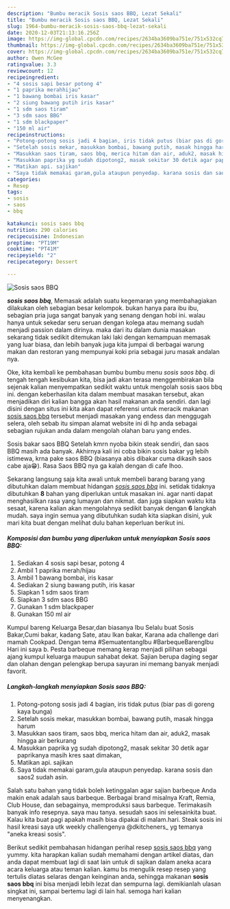 ```yaml
---
description: "Bumbu meracik Sosis saos BBQ, Lezat Sekali"
title: "Bumbu meracik Sosis saos BBQ, Lezat Sekali"
slug: 1964-bumbu-meracik-sosis-saos-bbq-lezat-sekali
date: 2020-12-03T21:13:16.256Z
image: https://img-global.cpcdn.com/recipes/2634ba3609ba751e/751x532cq70/sosis-saos-bbq-foto-resep-utama.jpg
thumbnail: https://img-global.cpcdn.com/recipes/2634ba3609ba751e/751x532cq70/sosis-saos-bbq-foto-resep-utama.jpg
cover: https://img-global.cpcdn.com/recipes/2634ba3609ba751e/751x532cq70/sosis-saos-bbq-foto-resep-utama.jpg
author: Owen McGee
ratingvalue: 3.3
reviewcount: 12
recipeingredient:
- "4 sosis sapi besar potong 4"
- "1 paprika merahhijau"
- "1 bawang bombai iris kasar"
- "2 siung bawang putih iris kasar"
- "1 sdm saos tiram"
- "3 sdm saos BBG"
- "1 sdm blackpaper"
- "150 ml air"
recipeinstructions:
- "Potong-potong sosis jadi 4 bagian, iris tidak putus (biar pas di goreng kaya bunga)"
- "Setelah sosis mekar, masukkan bombai, bawang putih, masak hingga harum"
- "Masukkan saos tiram, saos bbq, merica hitam dan air, aduk2, masak hingga air berkurang"
- "Masukkan paprika yg sudah dipotong2, masak sekitar 30 detik agar paprikanya masih kres saat dimakan,"
- "Matikan api. sajikan"
- "Saya tidak memakai garam,gula ataupun penyedap. karana sosis dan saos2 sudah asin."
categories:
- Resep
tags:
- sosis
- saos
- bbq

katakunci: sosis saos bbq 
nutrition: 290 calories
recipecuisine: Indonesian
preptime: "PT19M"
cooktime: "PT41M"
recipeyield: "2"
recipecategory: Dessert

---
```



![Sosis saos BBQ](https://img-global.cpcdn.com/recipes/2634ba3609ba751e/751x532cq70/sosis-saos-bbq-foto-resep-utama.jpg)

<b><i>sosis saos bbq</i></b>, Memasak adalah suatu kegemaran yang membahagiakan dilakukan oleh sebagian besar kelompok. bukan hanya para ibu ibu, sebagian pria juga sangat banyak yang senang dengan hobi ini. walau hanya untuk sekedar seru seruan dengan kolega atau memang sudah menjadi passion dalam dirinya. maka dari itu dalam dunia masakan sekarang tidak sedikit ditemukan laki laki dengan kemampuan memasak yang luar biasa, dan lebih banyak juga kita jumpai di berbagai warung makan dan restoran yang mempunyai koki pria sebagai juru masak andalan nya.

Oke, kita kembali ke pembahasan bumbu bumbu menu <i>sosis saos bbq</i>. di tengah tengah kesibukan kita, bisa jadi akan terasa menggembirakan bila sejenak kalian menyempatkan sedikit waktu untuk mengolah sosis saos bbq ini. dengan keberhasilan kita dalam membuat masakan tersebut, akan menjadikan diri kalian bangga akan hasil makanan anda sendiri. dan lagi disini dengan situs ini kita akan dapat referensi untuk meracik makanan <u>sosis saos bbq</u> tersebut menjadi masakan yang endess dan menggugah selera, oleh sebab itu simpan alamat website ini di hp anda sebagai sebagian rujukan anda dalam mengolah olahan baru yang endes.

Sosis bakar saos BBQ Setelah kmrn nyoba bikin steak sendiri, dan saos BBQ masih ada banyak. Akhirnya kali ini coba bikin sosis bakar yg lebih istimewa, krna pake saos BBQ (biasanya abis dibakar cuma dikasih saos cabe aja😁). Rasa Saos BBQ nya ga kalah dengan di cafe lhoo.


Sekarang langsung saja kita awali untuk membeli barang barang yang dibutuhkan dalam membuat hidangan <u><i>sosis saos bbq</i></u> ini. setidak tidaknya dibutuhkan <b>8</b> bahan yang diperlukan untuk masakan ini. agar nanti dapat menghasilkan rasa yang lumayan dan nikmat. dan juga siapkan waktu kita sesaat, karena kalian akan mengolahnya sedikit banyak dengan <b>6</b> langkah mudah. saya ingin semua yang dibutuhkan sudah kita siapkan disini, yuk mari kita buat dengan melihat dulu bahan keperluan berikut ini.

<!--inarticleads1-->

##### Komposisi dan bumbu yang diperlukan untuk menyiapkan Sosis saos BBQ:

1. Sediakan 4 sosis sapi besar, potong 4
1. Ambil 1 paprika merah/hijau
1. Ambil 1 bawang bombai, iris kasar
1. Sediakan 2 siung bawang putih, iris kasar
1. Siapkan 1 sdm saos tiram
1. Siapkan 3 sdm saos BBG
1. Gunakan 1 sdm blackpaper
1. Gunakan 150 ml air


Kumpul bareng Keluarga Besar,dan biasanya Ibu Selalu buat Sosis Bakar,Cumi bakar, kadang Sate, atau Ikan bakar, Karana ada challenge dari mamah Cookpad. Dengan tema #SemuatentangIbu #BarbequeBarengIbu Hari ini saya b. Pesta barbeque memang kerap menjadi pilihan sebagai ajang kumpul keluarga maupun sahabat dekat. Sajian berupa daging segar dan olahan dengan pelengkap berupa sayuran ini memang banyak menjadi favorit. 

<!--inarticleads2-->

##### Langkah-langkah menyiapkan Sosis saos BBQ:

1. Potong-potong sosis jadi 4 bagian, iris tidak putus (biar pas di goreng kaya bunga)
1. Setelah sosis mekar, masukkan bombai, bawang putih, masak hingga harum
1. Masukkan saos tiram, saos bbq, merica hitam dan air, aduk2, masak hingga air berkurang
1. Masukkan paprika yg sudah dipotong2, masak sekitar 30 detik agar paprikanya masih kres saat dimakan,
1. Matikan api. sajikan
1. Saya tidak memakai garam,gula ataupun penyedap. karana sosis dan saos2 sudah asin.


Salah satu bahan yang tidak boleh ketinggalan agar sajian barbeque Anda makin enak adalah saus barbeque. Berbagai brand misalnya Kraft, Remia, Club House, dan sebagainya, memproduksi saus barbeque. Terimakasih banyak info resepnya. saya mau tanya. sesudah saos ini selesainkita buat. Kalau kita buat pagi apakah masih bisa dipakai di malam.hari. Steak sosis ini hasil kreasi saya utk weekly challengenya @dkitcheners_ yg temanya &#34;aneka kreasi sosis&#34;. 

Berikut sedikit pembahasan hidangan perihal resep <u>sosis saos bbq</u> yang yummy. kita harapkan kalian sudah memahami dengan artikel diatas, dan anda dapat membuat lagi di saat lain untuk di sajikan dalam aneka acara acara keluarga atau teman kalian. kamu bs mengulik resep resep yang tertulis diatas selaras dengan keinginan anda, sehingga makanan <b>sosis saos bbq</b> ini bisa menjadi lebih lezat dan sempurna lagi. demikianlah ulasan singkat ini, sampai bertemu lagi di lain hal. semoga hari kalian menyenangkan.
